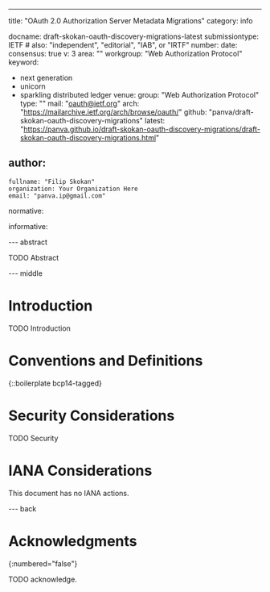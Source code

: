 ---
title: "OAuth 2.0 Authorization Server Metadata Migrations"
category: info

docname: draft-skokan-oauth-discovery-migrations-latest
submissiontype: IETF  # also: "independent", "editorial", "IAB", or "IRTF"
number:
date:
consensus: true
v: 3
area: ""
workgroup: "Web Authorization Protocol"
keyword:
 - next generation
 - unicorn
 - sparkling distributed ledger
venue:
  group: "Web Authorization Protocol"
  type: ""
  mail: "oauth@ietf.org"
  arch: "https://mailarchive.ietf.org/arch/browse/oauth/"
  github: "panva/draft-skokan-oauth-discovery-migrations"
  latest: "https://panva.github.io/draft-skokan-oauth-discovery-migrations/draft-skokan-oauth-discovery-migrations.html"

author:
 -
    fullname: "Filip Skokan"
    organization: Your Organization Here
    email: "panva.ip@gmail.com"

normative:

informative:


--- abstract

TODO Abstract


--- middle

# Introduction

TODO Introduction


# Conventions and Definitions

{::boilerplate bcp14-tagged}


# Security Considerations

TODO Security


# IANA Considerations

This document has no IANA actions.


--- back

# Acknowledgments
{:numbered="false"}

TODO acknowledge.
